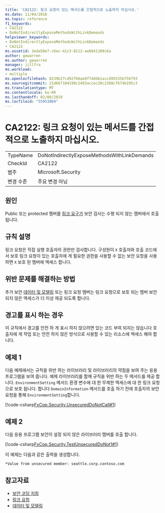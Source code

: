 ```yaml
---
title: 'CA2122: 링크 요청이 있는 메서드를 간접적으로 노출하지 마십시오.'
ms.date: 11/04/2016
ms.topic: reference
f1_keywords:
- CA2122
- DoNotIndirectlyExposeMethodsWithLinkDemands
helpviewer_keywords:
- DoNotIndirectlyExposeMethodsWithLinkDemands
- CA2122
ms.assetid: 3eda58e7-c6ec-41c3-8112-ae0841109c6a
author: gewarren
ms.author: gewarren
manager: jillfra
ms.workload:
- multiple
ms.openlocfilehash: 8239b27cd92f66ae8f74ddb1accd95535bf56f93
ms.sourcegitcommit: 21d667104199c2493accec20c2388cf674b195c3
ms.translationtype: MT
ms.contentlocale: ko-KR
ms.lasthandoff: 02/08/2019
ms.locfileid: "55953869"
---
```

# <a name="ca2122-do-not-indirectly-expose-methods-with-link-demands"></a>CA2122: 링크 요청이 있는 메서드를 간접적으로 노출하지 마십시오.

|||
|-|-|
|TypeName|DoNotIndirectlyExposeMethodsWithLinkDemands|
|CheckId|CA2122|
|범주|Microsoft.Security|
|변경 수준|주요 변경 아님|

## <a name="cause"></a>원인
 Public 또는 protected 멤버를 [링크 요구가](/dotnet/framework/misc/link-demands) 보안 검사는 수행 되지 않는 멤버에서 호출 됩니다.

## <a name="rule-description"></a>규칙 설명
 링크 요청은 직접 실행 호출자의 권한만 검사합니다. 구성원이 `X` 호출자와 호출 코드에서 보호 링크 요청이 있는 호출자에 게 필요한 권한을 사용할 수 없는 보안 요청을 사용 하면 `X` 보호 된 멤버에 액세스 합니다.

## <a name="how-to-fix-violations"></a>위반 문제를 해결하는 방법
 추가 보안 [데이터 및 모델링](/dotnet/framework/data/index) 또는 링크 요청 멤버는 링크 요청으로 보호 되는 멤버 보안 되지 않은 액세스가 더 이상 제공 되도록 합니다.

## <a name="when-to-suppress-warnings"></a>경고를 표시 하는 경우
 이 규칙에서 경고를 안전 하 게 표시 하지 않으려면 있는 코드 부여 되지는 않습니다 호출자에 게 작업 또는 안전 하지 않은 방식으로 사용할 수 있는 리소스에 액세스 해야 합니다.

## <a name="example-1"></a>예제 1
 다음 예제에서는 규칙을 위반 하는 라이브러리 및 라이브러리의 약점을 보여 주는 응용 프로그램을 보여 줍니다. 예제 라이브러리를 함께 규칙을 위반 하는 두 메서드를 제공 합니다. `EnvironmentSetting` 메서드 환경 변수에 대 한 무제한 액세스에 대 한 링크 요청으로 보호 됩니다. 합니다 `DomainInformation` 메서드를 호출 하기 전에 호출자의 보안 요청을 통해 `EnvironmentSetting`합니다.

 [!code-csharp[FxCop.Security.UnsecuredDoNotCall#1](../code-quality/codesnippet/CSharp/ca2122-do-not-indirectly-expose-methods-with-link-demands_1.cs)]

## <a name="example-2"></a>예제 2
 다음 응용 프로그램 보안이 설정 되지 않은 라이브러리 멤버를 호출 합니다.

 [!code-csharp[FxCop.Security.TestUnsecuredDoNot1#1](../code-quality/codesnippet/CSharp/ca2122-do-not-indirectly-expose-methods-with-link-demands_2.cs)]

이 예제는 다음과 같은 출력을 생성합니다.

```txt
*Value from unsecured member: seattle.corp.contoso.com
```

## <a name="see-also"></a>참고자료

- [보안 코딩 지침](/dotnet/standard/security/secure-coding-guidelines)
- [링크 요청](/dotnet/framework/misc/link-demands)
- [데이터 및 모델링](/dotnet/framework/data/index)